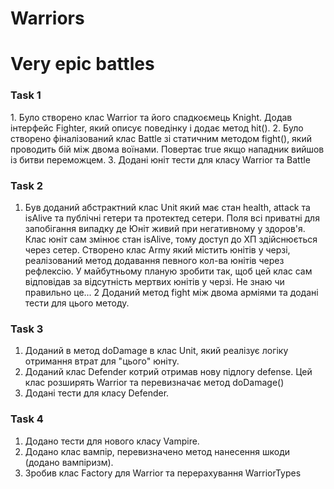 # Warriors

<h1>Very epic battles
<h3>Task 1</h3>
   1. Було створено клас Warrior та його спадкоємець Knight. Додав інтерфейс Fighter, який описує поведінку і додає метод hit().
   2. Було створено фіналізований клас Battle зі статичним методом fight(), який проводить бій між двома воїнами. Повертає true якщо нападник вийшов із битви переможцем.
   3. Додані юніт тести для класу Warrior та Battle

<h3>Task 2</h3>

1. Був доданий абстрактний клас Unit який має стан health, attack та isAlive та публічні гетери та протектед
   сетери. Поля всі приватні для запобігання випадку де Юніт живий при негативному у здоров'я. Клас юніт сам
   змінює стан isAlive, тому доступ до ХП здійснюється через сетер. Створено клас Army який містить
   юнітів у черзі, реалізований метод додавання певного кол-ва юнітів через рефлексію. У майбутньому планую зробити
   так, щоб цей клас сам відповідав за відсутність мертвих юнітів у черзі. Не знаю чи правильно це...
   2 Доданий метод fight між двома арміями та додані тести для цього методу.
<h3>Task 3</h3>

   1. Доданий в метод doDamage в клас Unit, який реалізує логіку отримання втрат для "цього" юніту.
   2. Доданий клас Defender котрий отримав нову підлогу defense. Цей клас розширять Warrior та перевизначає метод
      doDamage()
   3. Додані тести для класу Defender.
<h3>Task 4</h3>
   
1. Додано тести для нового класу Vampire.
2. Додано клас вампір, перевизначено метод нанесення шкоди (додано вампіризм).
3. Зробив клас Factory для Warrior та перерахування WarriorTypes